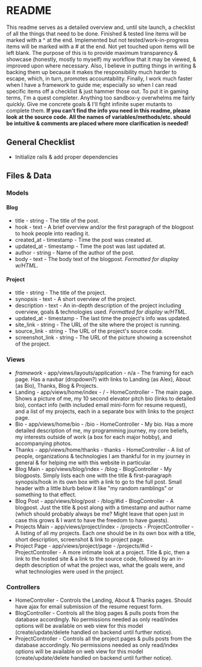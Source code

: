 # README

This readme serves as a detailed overview and, until site launch, a checklist of all the things that need to be done. Finished & tested line items will be marked with a ^ at the end. Implemented but not tested/work-in-progress items will be marked with a # at the end. Not yet touched upon items will be left blank. The purpose of this is to provide maximum transparency & showcase (honestly, mostly to myself) my workflow that it may be viewed, & improved upon where necessary. Also, I believe in putting things in writing & backing them up because it makes the responsibility much harder to escape, which, in turn, promotes accountability. Finally, I work much faster when I have a framework to guide me; especially so when I can read specific items off a checklist & just hammer those out. To put it in gaming terms, I'm a quest completer. Anything too sandbox-y overwhelms me fairly quickly. Give me concrete goals & I'll fight infinite super mutants to complete them. **If you can't find the info you need in this readme, please look at the source code. All the names of variables/methods/etc. should be intuitive & comments are placed where more clarification is needed!**

## General Checklist
- Initialize rails & add proper dependencies

## Files & Data

### Models
#### Blog
- title - string - The title of the post.
- hook - text - A brief overview and/or the first paragraph of the blogpost to hook people into reading it.
- created_at - timestamp - Time the post was created at.
- updated_at - timestamp - Time the post was last updated at.
- author - string - Name of the author of the post.
- body - text - The body text of the blogpost. *Formatted for display w/HTML*.

#### Project
- title - string - The title of the project.
- synopsis - text - A short overview of the project.
- description - text - An in-depth description of the project including overview, goals & technologies used. *Formatted for display w/HTML*.
- updated_at - timestamp - The last time the project's info was updated.
- site_link - string - The URL of the site where the project is running.
- source_link - string - The URL of the project's source code.
- screenshot_link - string - The URL of the picture showing a screenshot of the project.

### Views
- *framework* - app/views/layouts/application - n/a - The framing for each page. Has a navbar (dropdown?) with links to Landing (as Alex), About (as Bio), Thanks, Blog & Projects.
- Landing - app/views/home/index - / - HomeController - The main page. Shows a picture of me, my 10 second elevator pitch bio (links to detailed bio), contact info (with included email mini-form for resume request), and a list of my projects, each in a separate box with links to the project page.
- Bio - app/views/home/bio - /bio - HomeController - My bio. Has a more detailed description of me, my programming journey, my core beliefs, my interests outside of work (a box for each major hobby), and accompanying photos.
- Thanks - app/views/home/thanks - thanks - HomeController - A list of people, organizations & technologies I am thankful for in my journey in general & for helping me with this website in particular.
- Blog Main - app/views/blog/index - /blog - BlogController - My blogposts. Simply lists each one with the title & first-paragraph synopsis/hook in its own box with a link to go to the full post. Small header with a little blurb below it like "my random ramblings" or something to that effect.
- Blog Post - app/views/blog/post - /blog/#id -  BlogController - A blogpost. Just the title & post along with a timestamp and author name (which should probably always be me? Might leave that open just in case this grows & I want to have the freedom to have guests).
- Projects Main - app/views/project/index - /projects - ProjectController - A listing of all my projects. Each one should be in its own box with a title, short description, screenshot & link to project page.
- Project Page - app/views/project/page - /projects/#id - ProjectController - A more intimate look at a project. Title & pic, then a link to the hosted site & a link to the source code, followed by an in-depth description of what the project was, what the goals were, and what technologies were used in the project.

### Controllers
- HomeController - Controls the Landing, About & Thanks pages. Should have ajax for email submission of the resume request form.
- BlogController - Controls all the blog pages & pulls posts from the database accordingly. No permissions needed as only read/index options will be available on web view for this model (create/update/delete handled on backend until further notice).
- ProjectController - Controls all the project pages & pulls posts from the database accordingly. No permissions needed as only read/index options will be available on web view for this model (create/update/delete handled on backend until further notice).
